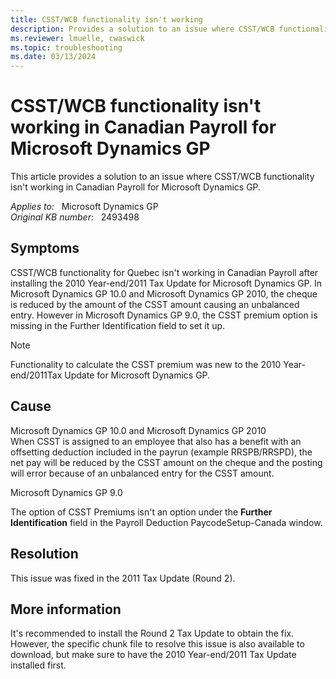 ```yaml
---
title: CSST/WCB functionality isn't working
description: Provides a solution to an issue where CSST/WCB functionality isn't working in Canadian Payroll for Microsoft Dynamics GP.
ms.reviewer: lmuelle, cwaswick
ms.topic: troubleshooting
ms.date: 03/13/2024
---
```

# CSST/WCB functionality isn't working in Canadian Payroll for Microsoft Dynamics GP

This article provides a solution to an issue where CSST/WCB functionality isn't working in Canadian Payroll for Microsoft Dynamics GP.

_Applies to:_ &nbsp; Microsoft Dynamics GP  
_Original KB number:_ &nbsp; 2493498

## Symptoms

CSST/WCB functionality for Quebec isn't working in Canadian Payroll after installing the 2010 Year-end/2011 Tax Update for Microsoft Dynamics GP. In Microsoft Dynamics GP 10.0 and Microsoft Dynamics GP 2010, the cheque is reduced by the amount of the CSST amount causing an unbalanced entry. However in Microsoft Dynamics GP 9.0, the CSST premium option is missing in the Further Identification field to set it up.

> [!NOTE]
> Functionality to calculate the CSST premium was new to the 2010 Year-end/2011Tax Update for Microsoft Dynamics GP.

## Cause

Microsoft Dynamics GP 10.0 and Microsoft Dynamics GP 2010  
When CSST is assigned to an employee that also has a benefit with an offsetting deduction included in the payrun (example RRSPB/RRSPD), the net pay will be reduced by the CSST amount on the cheque and the posting will error because of an unbalanced entry for the CSST amount.

Microsoft Dynamics GP 9.0

The option of CSST Premiums isn't an option under the **Further Identification** field in the Payroll Deduction PaycodeSetup-Canada window.

## Resolution

This issue was fixed in the 2011 Tax Update (Round 2).

## More information

It's recommended to install the Round 2 Tax Update to obtain the fix. However, the specific chunk file to resolve this issue is also available to download, but make sure to have the 2010 Year-end/2011 Tax Update installed first.

